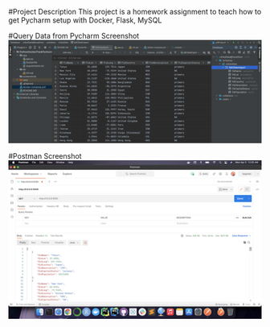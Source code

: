 #Project Description
This project is a homework assignment to teach how to get Pycharm setup with Docker, Flask, MySQL

#Query Data from Pycharm Screenshot
![query_data_pycharm_output](screenshots/QueryDataFromPycharm.png)

#Postman Screenshot
![postman_request_output](screenshots/PostmanRequest.png)